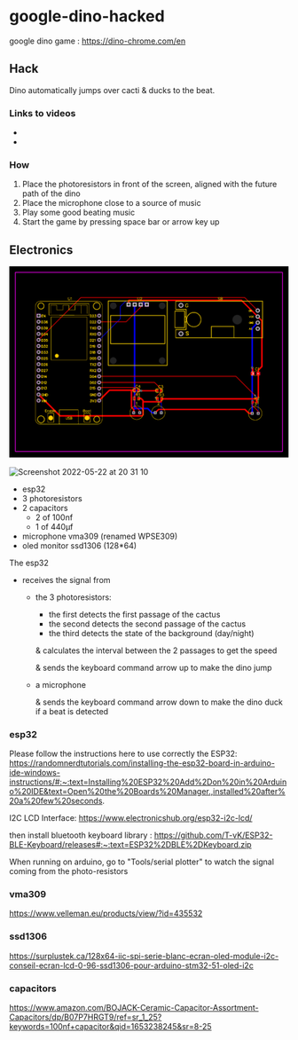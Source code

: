 # google-dino-hacked

google dino game : https://dino-chrome.com/en

## Hack
Dino automatically jumps over cacti & ducks to the beat.

### Links to videos 
* [New Order - Blue Monday]:https://youtu.be/JOFl63-6Mqc
* [Future Islands - The Chase]:https://youtu.be/I-8QXEF8-pc

### How
1. Place the photoresistors in front of the screen, aligned with the future path of the dino
2. Place the microphone close to a source of music
3. Play some good beating music
4. Start the game by pressing space bar or arrow key up


## Electronics
![Visualization of the PCB](./media/PCB_PCB_New_Project_2022-05-22_2.svg)

<img width="1377" alt="Screenshot 2022-05-22 at 20 31 10" src="https://user-images.githubusercontent.com/15067909/169710320-fcb09ed5-d1d1-4315-9a51-7face693a60b.png">

- esp32
- 3 photoresistors
- 2 capacitors
  - 2 of 100nf
  - 1 of 440µf
- microphone vma309 (renamed WPSE309)
- oled monitor ssd1306 (128*64)

The esp32 
  - receives the signal from
    - the 3 photoresistors:
      - the first detects the first passage of the cactus
      - the second detects the second passage of the cactus
      - the third detects the state of the background (day/night)
      
      & calculates the interval between the 2 passages to get the speed
      
      & sends the keyboard command arrow up to make the dino jump
      
    - a microphone
    
      & sends the keyboard command arrow down to make the dino duck if a beat is detected

### esp32
Please follow the instructions here to use correctly the ESP32:
https://randomnerdtutorials.com/installing-the-esp32-board-in-arduino-ide-windows-instructions/#:~:text=Installing%20ESP32%20Add%2Don%20in%20Arduino%20IDE&text=Open%20the%20Boards%20Manager.,installed%20after%20a%20few%20seconds.

I2C LCD Interface:
https://www.electronicshub.org/esp32-i2c-lcd/


then install bluetooth keyboard library :
https://github.com/T-vK/ESP32-BLE-Keyboard/releases#:~:text=ESP32%2DBLE%2DKeyboard.zip

When running on arduino, go to "Tools/serial plotter" to watch the signal coming from the photo-resistors 

### vma309
https://www.velleman.eu/products/view/?id=435532

### ssd1306
https://surplustek.ca/128x64-iic-spi-serie-blanc-ecran-oled-module-i2c-conseil-ecran-lcd-0-96-ssd1306-pour-arduino-stm32-51-oled-i2c

### capacitors
https://www.amazon.com/BOJACK-Ceramic-Capacitor-Assortment-Capacitors/dp/B07P7HRGT9/ref=sr_1_25?keywords=100nf+capacitor&qid=1653238245&sr=8-25
